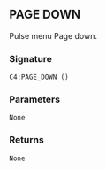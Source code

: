 ## PAGE DOWN

Pulse menu Page down.


###  Signature

`C4:PAGE_DOWN ()`


### Parameters

`None`


### Returns

`None
`